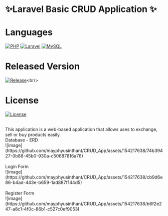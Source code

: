 <h1> ✨Laravel Basic CRUD Application ✨</h1> 

# Languages
[![PHP](https://img.shields.io/badge/PHP-blue)](https://www.php.net/)
[![Laravel](https://img.shields.io/badge/Laravel-red.svg)](https://laravel.com/)
[![MySQL](https://img.shields.io/badge/MySQL-blue)](https://www.mysql.com/)

# Released Version
[![Release](https://badgen.net/github/release/mayphyusinthant/attendance_mgmt_system?include_prereleases&label=Release)]([https://github.com/mayphyusinthant/attendance_mgmt_system/releases/tag](https://github.com/mayphyusinthant/attendance_mgmt_system/releases/tag/v1.0-alpha.1))<br/>

# License
[![License](https://img.shields.io/badge/License-Apache%202.0-blue.svg)](LICENSE)

<br/>
This application is a web-based application that allows uses to exchange, sell or buy products easily.
<br/>
Database - ERD <br/>
![image](https://github.com/mayphyusinthant/CRUD_App/assets/154217638/74b39427-0b88-45b0-930a-c50687816a76)
<br/><br/>
Login Form<br/>
![image](https://github.com/mayphyusinthant/CRUD_App/assets/154217638/cb9d6e86-b4ad-443e-b659-1ad887f144d5)
<br/><br/>
Register Form<br/>
![image](https://github.com/mayphyusinthant/CRUD_App/assets/154217638/b6f2e247-a8c1-4f0c-86b1-c527c0ef9053)


